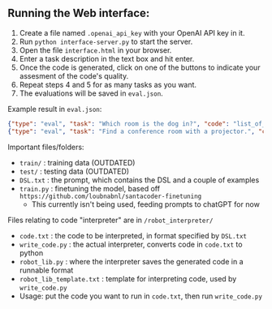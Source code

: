 
## Running the Web interface:

1. Create a file named `.openai_api_key` with your OpenAI API key in it.
2. Run `python interface-server.py` to start the server.
3. Open the file `interface.html` in your browser.
4. Enter a task description in the text box and hit enter.
5. Once the code is generated, click on one of the buttons to indicate your
   assesment of the code's quality.
6. Repeat steps 4 and 5 for as many tasks as you want.
7. The evaluations will be saved in `eval.json`.

Example result in `eval.json`:
```json
{"type": "eval", "task": "Which room is the dog in?", "code": "list_of_rooms = get_all_rooms()\nstart_loc = get_current_location()\ndog_found = False\ndog_loc = None\nfor room in list_of_rooms:\n    go_to(room)\n    if is_in_room(\"dog\"):\n        dog_found = True\n        dog_loc = room\n        break\ngo_to(start_loc)\nif dog_found:\n    say(\"The dog is in the \" + dog_loc)\nelse:\n    say(\"The dog is not in any room\")", "result": "Correct"}
{"type": "eval", "task": "Find a conference room with a projector.", "code": "list_of_rooms = get_all_rooms()\nstart_loc = get_current_location()\nconf_room_found = False\nconf_room_loc = None\nfor room in list_of_rooms:\n    go_to(room)\n    if is_in_room(\"projector\"):\n        conf_room_found = True\n        conf_room_loc = room\n        break\ngo_to(start_loc)\nif conf_room_found:\n    say(\"There is a conference room with a projector in the \" + conf_room_loc)\nelse:\n    say(\"There is no conference room with a projector in the house\")", "result": "Correct"}
```

Important files/folders:
 - `train/` : training data (OUTDATED)
 - `test/` : testing data (OUTDATED)
 - `DSL.txt` : the prompt, which contains the DSL and a couple of examples
 - `train.py` : finetuning the model, based off `https://github.com/loubnabnl/santacoder-finetuning`
   - This currently isn't being used, feeding prompts to chatGPT for now

 Files relating to code "interpreter" are in `/robot_interpreter/`
 - `code.txt` : the code to be interpreted, in format specified by `DSL.txt`
 - `write_code.py` : the actual interpreter, converts code in `code.txt` to python
 - `robot_lib.py` : where the interpreter saves the generated code in a runnable format
 - `robot_lib_template.txt` : template for interpreting code, used by `write_code.py`
 - Usage: put the code you want to run in `code.txt`, then run `write_code.py`
